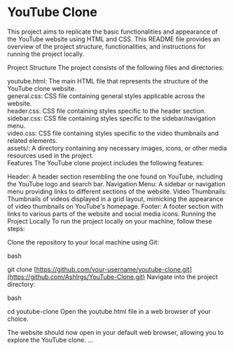# YouTube Clone 
This project aims to replicate the basic functionalities and appearance of the YouTube website using HTML and CSS. This README file provides an overview of the project structure, functionalities, and instructions for running the project locally.

Project Structure
The project consists of the following files and directories:

youtube.html: The main HTML file that represents the structure of the YouTube clone website. <br>
general.css: CSS file containing general styles applicable across the website. <br>
header.css: CSS file containing styles specific to the header section. <br>
sidebar.css: CSS file containing styles specific to the sidebar/navigation menu. <br>
video.css: CSS file containing styles specific to the video thumbnails and related elements. <br>
assets/: A directory containing any necessary images, icons, or other media resources used in the project. <br>
Features
The YouTube clone project includes the following features:

Header: A header section resembling the one found on YouTube, including the YouTube logo and search bar.
Navigation Menu: A sidebar or navigation menu providing links to different sections of the website.
Video Thumbnails: Thumbnails of videos displayed in a grid layout, mimicking the appearance of video thumbnails on YouTube's homepage.
Footer: A footer section with links to various parts of the website and social media icons.
Running the Project Locally
To run the project locally on your machine, follow these steps:

Clone the repository to your local machine using Git:

bash

git clone [https://github.com/your-username/youtube-clone.git](https://github.com/Ashlrgs/YouTube-Clone.git)
Navigate into the project directory:

bash

cd youtube-clone
Open the youtube.html file in a web browser of your choice.

The website should now open in your default web browser, allowing you to explore the YouTube clone.
...
